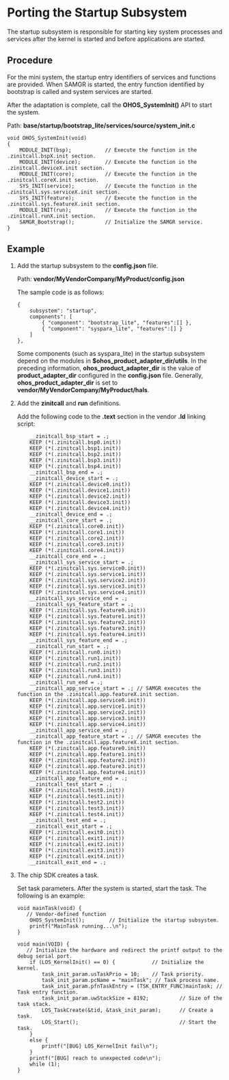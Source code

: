 # Porting the Startup Subsystem


The startup subsystem is responsible for starting key system processes and services after the kernel is started and before applications are started.


## Procedure

For the mini system, the startup entry identifiers of services and functions are provided. When SAMGR is started, the entry function identified by bootstrap is called and system services are started.

After the adaptation is complete, call the **OHOS_SystemInit()** API to start the system.

Path: **base/startup/bootstrap_lite/services/source/system_init.c**

  
```
void OHOS_SystemInit(void)
{
    MODULE_INIT(bsp);           // Execute the function in the .zinitcall.bspX.init section.
    MODULE_INIT(device);        // Execute the function in the .zinitcall.deviceX.init section.
    MODULE_INIT(core);          // Execute the function in the .zinitcall.coreX.init section.
    SYS_INIT(service);          // Execute the function in the .zinitcall.sys.serviceX.init section.
    SYS_INIT(feature);          // Execute the function in the .zinitcall.sys.featureX.init section.
    MODULE_INIT(run);           // Execute the function in the .zinitcall.runX.init section.
    SAMGR_Bootstrap();          // Initialize the SAMGR service.
}
```


## Example

1. Add the startup subsystem to the **config.json** file.

   Path: **vendor/MyVendorCompany/MyProduct/config.json**

   The sample code is as follows:

     
   ```
   {
       subsystem": "startup",
       components": [
           { "component": "bootstrap_lite", "features":[] },
           { "component": "syspara_lite", "features":[] }
       ]
   },
   ```

   Some components (such as syspara_lite) in the startup subsystem depend on the modules in **$ohos_product_adapter_dir/utils**. In the preceding information, **ohos_product_adapter_dir** is the value of **product_adapter_dir** configured in the **config.json** file. Generally, **ohos_product_adapter_dir** is set to **vendor/MyVendorCompany/MyProduct/hals**.

1. Add the **zinitcall** and **run** definitions.

   Add the following code to the **.text** section in the vendor **.ld** linking script:

     
   ```
       __zinitcall_bsp_start = .;
       KEEP (*(.zinitcall.bsp0.init))
       KEEP (*(.zinitcall.bsp1.init))
       KEEP (*(.zinitcall.bsp2.init))
       KEEP (*(.zinitcall.bsp3.init))
       KEEP (*(.zinitcall.bsp4.init))
       __zinitcall_bsp_end = .;
       __zinitcall_device_start = .;
       KEEP (*(.zinitcall.device0.init))
       KEEP (*(.zinitcall.device1.init))
       KEEP (*(.zinitcall.device2.init))
       KEEP (*(.zinitcall.device3.init))
       KEEP (*(.zinitcall.device4.init))
       __zinitcall_device_end = .;
       __zinitcall_core_start = .;
       KEEP (*(.zinitcall.core0.init))
       KEEP (*(.zinitcall.core1.init))
       KEEP (*(.zinitcall.core2.init))
       KEEP (*(.zinitcall.core3.init))
       KEEP (*(.zinitcall.core4.init))
       __zinitcall_core_end = .;
       __zinitcall_sys_service_start = .;
       KEEP (*(.zinitcall.sys.service0.init))
       KEEP (*(.zinitcall.sys.service1.init))
       KEEP (*(.zinitcall.sys.service2.init))
       KEEP (*(.zinitcall.sys.service3.init))
       KEEP (*(.zinitcall.sys.service4.init))
       __zinitcall_sys_service_end = .;
       __zinitcall_sys_feature_start = .;
       KEEP (*(.zinitcall.sys.feature0.init))
       KEEP (*(.zinitcall.sys.feature1.init))
       KEEP (*(.zinitcall.sys.feature2.init))
       KEEP (*(.zinitcall.sys.feature3.init))
       KEEP (*(.zinitcall.sys.feature4.init))
       __zinitcall_sys_feature_end = .;
       __zinitcall_run_start = .;
       KEEP (*(.zinitcall.run0.init))
       KEEP (*(.zinitcall.run1.init))
       KEEP (*(.zinitcall.run2.init))
       KEEP (*(.zinitcall.run3.init))
       KEEP (*(.zinitcall.run4.init))
       __zinitcall_run_end = .;
       __zinitcall_app_service_start = .; // SAMGR executes the function in the .zinitcall.app.featureX.init section.
       KEEP (*(.zinitcall.app.service0.init))
       KEEP (*(.zinitcall.app.service1.init))
       KEEP (*(.zinitcall.app.service2.init))
       KEEP (*(.zinitcall.app.service3.init))
       KEEP (*(.zinitcall.app.service4.init))
       __zinitcall_app_service_end = .;
       __zinitcall_app_feature_start = .; // SAMGR executes the function in the .zinitcall.app.featureX.init section.
       KEEP (*(.zinitcall.app.feature0.init))
       KEEP (*(.zinitcall.app.feature1.init))
       KEEP (*(.zinitcall.app.feature2.init))
       KEEP (*(.zinitcall.app.feature3.init))
       KEEP (*(.zinitcall.app.feature4.init))
       __zinitcall_app_feature_end = .;
       __zinitcall_test_start = .;
       KEEP (*(.zinitcall.test0.init))
       KEEP (*(.zinitcall.test1.init))
       KEEP (*(.zinitcall.test2.init))
       KEEP (*(.zinitcall.test3.init))
       KEEP (*(.zinitcall.test4.init))
       __zinitcall_test_end = .;
       __zinitcall_exit_start = .;
       KEEP (*(.zinitcall.exit0.init))
       KEEP (*(.zinitcall.exit1.init))
       KEEP (*(.zinitcall.exit2.init))
       KEEP (*(.zinitcall.exit3.init))
       KEEP (*(.zinitcall.exit4.init))
       __zinitcall_exit_end = .;
   ```

1. The chip SDK creates a task.

   Set task parameters. After the system is started, start the task. The following is an example:

     
   ```
   void mainTask(void) {
      // Vendor-defined function
       OHOS_SystemInit();        // Initialize the startup subsystem.
       printf("MainTask running...\n");
   }
    
   void main(VOID) {
      // Initialize the hardware and redirect the printf output to the debug serial port.
       if (LOS_KernelInit() == 0) {            // Initialize the kernel.
           task_init_param.usTaskPrio = 10;    // Task priority.
           task_init_param.pcName = "mainTask"; // Task process name.
           task_init_param.pfnTaskEntry = (TSK_ENTRY_FUNC)mainTask; // Task entry function.
           task_init_param.uwStackSize = 8192;          // Size of the task stack.
           LOS_TaskCreate(&tid, &task_init_param);      // Create a task.
           LOS_Start();                                 // Start the task.
       }
       else {
           printf("[BUG] LOS_KernelInit fail\n");
       }
       printf("[BUG] reach to unexpected code\n");
       while (1);
   }
   ```
